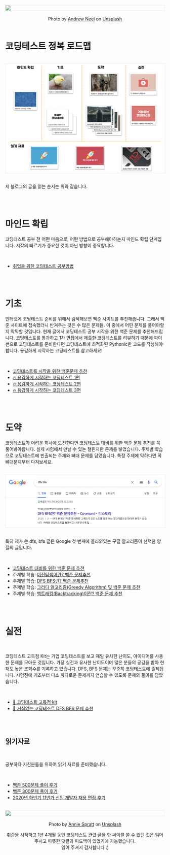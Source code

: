 <!-- 

# 코딩테스트 정복 로드맵

-->

<br />
<img src="./img/cover.png?raw=true" align="center" style="display: block; margin: 0px auto; display: block; height: auto; border:1px solid #eaeaea; padding: 0px;" width="" >
<br />
<center>
Photo by <a href="https://unsplash.com/@andrewtneel?utm_source=unsplash&utm_medium=referral&utm_content=creditCopyText">Andrew Neel</a> on <a href="https://unsplash.com/s/photos/map?utm_source=unsplash&utm_medium=referral&utm_content=creditCopyText">Unsplash</a>
</center>
<br />

# 코딩테스트 정복 로드맵

<br />
<img src="./img/course.png?raw=true" align="center" style="display: block; margin: 0px auto; display: block; height: auto; border:1px solid #eaeaea; padding: 0px;" width="" >
<br />

제 블로그의 글을 읽는 순서는 위와 같습니다.

<br />
<br />

# 마인드 확립

코딩테스트 공부 전 어떤 마음으로, 어떤 방법으로 공부해야하는지 마인드 확립 단계입니다. 시작의 빠르기가 중요한 것이 아닌 방향이 중요합니다.

<br />

- [취업을 위한 코딩테스트 공부방법](https://covenant.tistory.com/220)

<br />
<br />

# 기초

인터넷에 코딩테스트 준비를 위해서 검색해보면 백준 사이트를 추천해줍니다. 그래서 백준 사이트에 접속했더니 반겨주는 것은 수 많은 문제들. 이 중에서 어떤 문제를 풀어야할지 막막할 것입니다. 현재 글에서 코딩테스트 공부 시작을 위한 백준 문제를 추천해드립니다. 코딩테스트를 통과하고 1차 면접에서 제출한 코딩테스트를 리뷰하기 때문에 파이썬으로 코딩테스트를 준비한다면 코딩테스트에 최적화된 Pythonic한 코드를 작성해야합니다. 용감하게 시작하는 코딩테스트를 참고하세요!

<br />

- [코딩테스트를 시작을 위한 백준문제 추천](https://covenant.tistory.com/234)
- [🔥 용감하게 시작하는 코딩테스트 1편](https://covenant.tistory.com/141)
- [🔥 용감하게 시작하는 코딩테스트 2편](https://covenant.tistory.com/142)
- [🔥 용감하게 시작하는 코딩테스트 3편](https://covenant.tistory.com/143)

<br />
<br />

# 도약

코딩테스트가 어려운 회사에 도전한다면 [코딩테스트 대비를 위한 백준 문제 추천](https://covenant.tistory.com/224)를 꼭 풀어봐야합니다. 실제 시험에서 만날 수 있는 챌린지한 문제를 넣었습니다. 주제별 학습으로 코딩테스트에 빈출되는 주제와 뼈대 문제를 담았습니다. 특정 주제에 약하다면 꼭 뼈대문제부터 다져보세요. 

<br />
<img src="./img/dfs_bfs.png?raw=true" align="center" style="display: block; margin: 0px auto; display: block; height: auto; border:1px solid #eaeaea; padding: 0px;" width="" >
<br />

특히 제가 쓴 dfs, bfs 글은 Google 첫 번째에 올라와있는 구글 알고리즘이 선택한 양질의 글입니다.

<br />

- [코딩테스트 대비를 위한 백준 문제 추천](https://covenant.tistory.com/224)
- 주제별 학습: [이진탐색이란? 백준 문제추천](https://covenant.tistory.com/133)
- 주제별 학습: [DFS BFS란? 백준 문제추천](https://covenant.tistory.com/132)
- 주제별 학습: [그리디 알고리즘(Greedy Algorithm) 및 백준 문제 추천](https://covenant.tistory.com/131)
- 주제별 학습: [백트래킹(Backtracking)이란? 백준 문제 추천](https://covenant.tistory.com/123)

<br />
<br />

# 실전

<br />

코딩테스트 고득점 Kit는 기업 코딩테스트를 보고 제일 유사한 난이도, 아이디어를 사용한 문제를 모아둔 것입니다. 가장 실전과 유사한 난이도이며 많은 분들의 공감을 받아 현재도 높은 조회수를 기록하고 있습니다. DFS, BFS 문제는 꾸준히 코딩테스트에 출제됩니다. 시험전에 기초부터 다소 까다로운 문제까지 연습할 수 있도록 문제와 풀이를 담았습니다.

<br />

- [💊 코딩테스트 고득점 kit](https://covenant.tistory.com/145)
- [🏁 거침없는 코딩테스트 DFS BFS 문제 추천](https://covenant.tistory.com/147)

<br />
<br />

## 읽기자료

<br />

공부하다 지친분들을 위하여 읽기 자료를 준비했습니다.

<br />

- [백준 500문제 풀이 후기](https://covenant.tistory.com/211)
- [백준 300문제 풀이 후기](https://covenant.tistory.com/136)
- [2020년 하반기 11번가 신입 개발자 채용 면접 후기](https://covenant.tistory.com/218)

<br />
<img src="./img/cover.png?raw=true" align="center" style="display: block; margin: 0px auto; display: block; height: auto; border:1px solid #eaeaea; padding: 0px;" width="" >
<br />
<center>
Photo by <a href="https://unsplash.com/@anniespratt?utm_source=unsplash&utm_medium=referral&utm_content=creditCopyText">Annie Spratt</a> on <a href="https://unsplash.com/s/photos/map?utm_source=unsplash&utm_medium=referral&utm_content=creditCopyText">Unsplash</a> 

<br />

취준을 시작하고 1년 4개월 동안 코팅테스트 관련 글을 한 싸이클 쓸 수 있던 것은 읽어주시고 따뜻한 댓글과 피드백이 있었기에 가능했습니다. <br />
읽어 주셔서 감사합니다 :)

</center>
<br />


